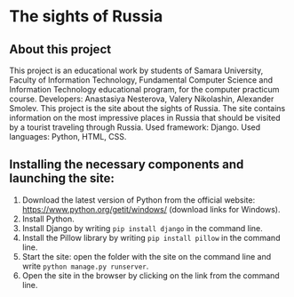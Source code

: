 # The sights of Russia
## About this project
This project is an educational work by students of Samara University, Faculty of Information Technology, Fundamental Computer Science and Information Technology educational program, for the computer practicum course.
Developers: Anastasiya Nesterova, Valery Nikolashin, Alexander Smolev.
This project is the site about the sights of Russia. The site contains information on the most impressive places in Russia that should be visited by a tourist traveling through Russia.
Used framework: Django.
Used languages: Python, HTML, CSS.
## Installing the necessary components and launching the site:
1. Download the latest version of Python from the official website: https://www.python.org/getit/windows/ (download links for Windows).
2. Install Python.
3. Install Django by writing `pip install django` in the command line.
4. Install the Pillow library by writing `pip install pillow` in the command line.
5. Start the site: open the folder with the site on the command line and write `python manage.py runserver`.
6. Open the site in the browser by clicking on the link from the command line.
